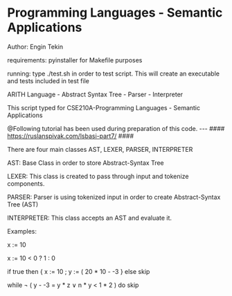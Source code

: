 # Programming Languages - Semantic Applications

Author: Engin Tekin

requirements: pyinstaller for Makefile purposes

running: type ./test.sh in order to test script. This will create an executable and tests included in test file

ARITH Language - Abstract Syntax Tree - Parser - Interpreter

This script typed for CSE210A-Programming Languages - Semantic Applications

@Following tutorial has been used during preparation of this code. --- #### https://ruslanspivak.com/lsbasi-part7/ ####

There are four main classes AST, LEXER, PARSER, INTERPRETER

AST: Base Class in order to store Abstract-Syntax Tree

LEXER: This class is created to pass through input and tokenize components.

PARSER: Parser is using tokenized input in order to create Abstract-Syntax Tree (AST)

INTERPRETER: This class accepts an AST and evaluate it.

Examples:

x := 10

x := 10 < 0 ? 1 : 0

if true then { x := 10 ; y := ( 20 * 10 - -3 } else skip

while ¬ ( y - -3 = y * z ∨ n * y < 1 * 2 ) do skip 




